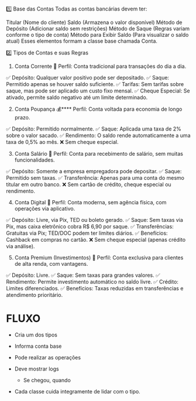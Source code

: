 ﻿1️⃣ Base das Contas
Todas as contas bancárias devem ter:

Titular (Nome do cliente)
Saldo (Armazena o valor disponível)
Método de Depósito (Adicionar saldo sem restrições)
Método de Saque (Regras variam conforme o tipo de conta)
Método para Exibir Saldo (Para visualizar o saldo atual)
Esses elementos formam a classe base chamada Conta.

2️⃣ Tipos de Contas e suas Regras

1. Conta Corrente 🏦
   Perfil: Conta tradicional para transações do dia a dia.

✅ Depósito: Qualquer valor positivo pode ser depositado.
✅ Saque: Permitido apenas se houver saldo suficiente.
✅ Tarifas: Sem tarifas sobre saque, mas pode ser aplicado um custo fixo mensal.
✅ Cheque Especial: Se ativado, permite saldo negativo até um limite determinado.


2. Conta Poupança 💰****
   Perfil: Conta voltada para economia de longo prazo.

✅ Depósito: Permitido normalmente.
✅ Saque: Aplicada uma taxa de 2% sobre o valor sacado.
✅ Rendimento: O saldo rende automaticamente a uma taxa de 0,5% ao mês.
❌ Sem cheque especial.


3. Conta Salário 💼
   Perfil: Conta para recebimento de salário, sem muitas funcionalidades.

✅ Depósito: Somente a empresa empregadora pode depositar.
✅ Saque: Permitido sem taxas.
✅ Transferência: Apenas para uma conta do mesmo titular em outro banco.
❌ Sem cartão de crédito, cheque especial ou rendimento.


4. Conta Digital 📱
   Perfil: Conta moderna, sem agência física, com operações via aplicativo.

✅ Depósito: Livre, via Pix, TED ou boleto gerado.
✅ Saque: Sem taxas via Pix, mas caixa eletrônico cobra R$ 6,90 por saque.
✅ Transferências: Gratuitas via Pix; TED/DOC podem ter limites diários.
✅ Benefícios: Cashback em compras no cartão.
❌ Sem cheque especial (apenas crédito via análise).


5. Conta Premium (Investimentos) 💎
   Perfil: Conta exclusiva para clientes de alta renda, com vantagens.

✅ Depósito: Livre.
✅ Saque: Sem taxas para grandes valores.
✅ Rendimento: Permite investimento automático no saldo livre.
✅ Crédito: Limites diferenciados.
✅ Benefícios: Taxas reduzidas em transferências e atendimento prioritário.


# FLUXO
- Cria um dos tipos
- Informa conta base
- Pode realizar as operações
- Deve mostrar logs
  - Se chegou, quando


- Cada classe cuida integramente de lidar com o tipo.